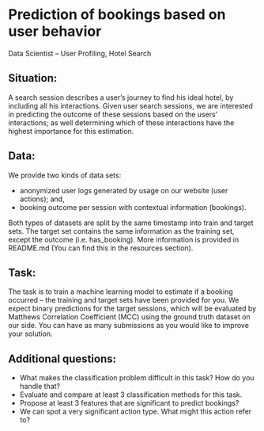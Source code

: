 # Prediction of bookings based on user behavior

Data Scientist – User Profiling, Hotel Search

## Situation:

A search session describes a user’s journey to find his ideal hotel, by including all his interactions. Given user search sessions, we are interested in predicting the outcome of these sessions based on the users’ interactions; as well determining which of these interactions have the highest importance for this estimation.


## Data:

We provide two kinds of data sets:

* anonymized user logs generated by usage on our website (user actions); and,
* booking outcome per session with contextual information (bookings).

Both types of datasets are split by the same timestamp into train and target sets. The target set contains the same information as the training set, except the outcome (i.e. has_booking). More information is provided in README.md (You can find this in the resources section).


## Task:

The task is to train a machine learning model to estimate if a booking occurred – the training and target sets have been provided for you. We expect binary predictions for the target sessions, which will be evaluated by Matthews Correlation Coefficient (MCC) using the ground truth dataset on our side. You can have as many submissions as you would like to improve your solution.


## Additional questions:

* What makes the classification problem difficult in this task? How do you handle that?
* Evaluate and compare at least 3 classification methods for this task.
* Propose at least 3 features that are significant to predict bookings?
* We can spot a very significant action type. What might this action refer to?

